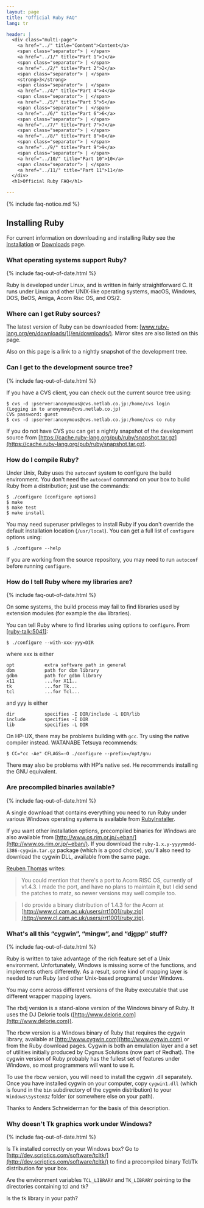```yaml
---
layout: page
title: "Official Ruby FAQ"
lang: tr

header: |
  <div class="multi-page">
    <a href="../" title="Content">Content</a>
    <span class="separator"> | </span>
    <a href="../1/" title="Part 1">1</a>
    <span class="separator"> | </span>
    <a href="../2/" title="Part 2">2</a>
    <span class="separator"> | </span>
    <strong>3</strong>
    <span class="separator"> | </span>
    <a href="../4/" title="Part 4">4</a>
    <span class="separator"> | </span>
    <a href="../5/" title="Part 5">5</a>
    <span class="separator"> | </span>
    <a href="../6/" title="Part 6">6</a>
    <span class="separator"> | </span>
    <a href="../7/" title="Part 7">7</a>
    <span class="separator"> | </span>
    <a href="../8/" title="Part 8">8</a>
    <span class="separator"> | </span>
    <a href="../9/" title="Part 9">9</a>
    <span class="separator"> | </span>
    <a href="../10/" title="Part 10">10</a>
    <span class="separator"> | </span>
    <a href="../11/" title="Part 11">11</a>
  </div>
  <h1>Official Ruby FAQ</h1>

---
```


{% include faq-notice.md %}

## Installing Ruby

For current information on downloading and installing Ruby
see the [Installation](/en/documentation/installation/)
or [Downloads](/en/downloads/) page.

### What operating systems support Ruby?

{% include faq-out-of-date.html %}

Ruby is developed under Linux, and is written in fairly straightforward C.
It runs under Linux and other UNIX-like operating systems, macOS,
Windows, DOS, BeOS, Amiga, Acorn Risc OS, and OS/2.

### Where can I get Ruby sources?

The latest version of Ruby can be downloaded from:
[www.ruby-lang.org/en/downloads/](/en/downloads/).
Mirror sites are also listed on this page.

Also on this page is a link to a nightly snapshot of the development tree.

### Can I get to the development source tree?

{% include faq-out-of-date.html %}

If you have a CVS client, you can check out the current source tree using:

~~~
$ cvs -d :pserver:anonymous@cvs.netlab.co.jp:/home/cvs login
(Logging in to anonymous@cvs.netlab.co.jp)
CVS password: guest
$ cvs -d :pserver:anonymous@cvs.netlab.co.jp:/home/cvs co ruby
~~~

If you do not have CVS you can get a nightly snapshot of the development
source from
[https://cache.ruby-lang.org/pub/ruby/snapshot.tar.gz](https://cache.ruby-lang.org/pub/ruby/snapshot.tar.gz).

### How do I compile Ruby?

Under Unix, Ruby uses the `autoconf` system to configure the build
environment. You don't need the `autoconf` command on your box to build Ruby
from a distribution; just use the commands:

~~~
$ ./configure [configure options]
$ make
$ make test
$ make install
~~~

You may need superuser privileges to install Ruby if you don't override the
default installation location (`/usr/local`). You can get a full list of
`configure` options using:

~~~
$ ./configure --help
~~~

If you are working from the source repository, you may need to run
`autoconf` before running `configure`.

### How do I tell Ruby where my libraries are?

{% include faq-out-of-date.html %}

On some systems, the build process may fail to find libraries used by
extension modules (for example the `dbm` libraries).

You can tell Ruby where to find libraries using options to `configure`.
From [\[ruby-talk:5041\]][ruby-talk:5041]:

~~~
$ ./configure --with-xxx-yyy=DIR
~~~

where xxx is either

~~~
opt           extra software path in general
dbm           path for dbm library
gdbm          path for gdbm library
x11           ...for X11..
tk            ...for Tk...
tcl           ...for Tcl...
~~~

and yyy is either

~~~
dir           specifies -I DIR/include -L DIR/lib
include       specifies -I DIR
lib           specifies -L DIR
~~~

On HP-UX, there may be problems building with `gcc`. Try using the native
compiler instead. WATANABE Tetsuya recommends:

~~~
$ CC="cc -Ae" CFLAGS=-O ./configure --prefix=/opt/gnu
~~~

There may also be problems with HP's native `sed`.
He recommends installing the GNU equivalent.

[ruby-talk:5041]: http://blade.nagaokaut.ac.jp/cgi-bin/scat.rb/ruby/ruby-talk/5401

### Are precompiled binaries available?

{% include faq-out-of-date.html %}

A single download that contains everything you need to run Ruby under various
Windows operating systems is available from [RubyInstaller](https://rubyinstaller.org/).

If you want other installation options, precompiled binaries for Windows are
also available from
[http://www.os.rim.or.jp/~eban/](http://www.os.rim.or.jp/~eban/).
If you download the `ruby-1.x.y-yyyymmdd-i386-cygwin.tar.gz` package
(which is a good choice), you'll also need to download the cygwin DLL,
available from the same page.

[Reuben Thomas](mailto:Reuben.Thomas@cl.cam.ac.uk) writes:

> You could mention that there's a port to Acorn RISC OS, currently of v1.4.3.
> I made the port, and have no plans to maintain it, but I did send the
> patches to matz, so newer versions may well compile too.

> I do provide a binary distribution of 1.4.3 for the Acorn at
> [http://www.cl.cam.ac.uk/users/rrt1001/ruby.zip](http://www.cl.cam.ac.uk/users/rrt1001/ruby.zip).

### What's all this “cygwin”, “mingw”, and “djgpp” stuff?

{% include faq-out-of-date.html %}

Ruby is written to take advantage of the rich feature set of a Unix
environment. Unfortunately, Windows is missing some of the functions, and
implements others differently. As a result, some kind of mapping layer is
needed to run Ruby (and other Unix-based programs) under Windows.

You may come across different versions of the Ruby executable that use
different wrapper mapping layers.

The rbdj version is a stand-alone version of the Windows binary of Ruby.
It uses the DJ Delorie tools
([http://www.delorie.com](http://www.delorie.com)).

The rbcw version is a Windows binary of Ruby that requires the cygwin library,
available at [http://www.cygwin.com](http://www.cygwin.com) or from the
Ruby download pages. Cygwin is both an emulation layer and a set of
utilities initially produced by Cygnus Solutions (now part of Redhat).
The cygwin version of Ruby probably has the fullest set of features under
Windows, so most programmers will want to use it.

To use the rbcw version, you will need to install the cygwin .dll separately.
Once you have installed cygwin on your computer, copy `cygwin1.dll` (which
is found in the `bin` subdirectory of the cygwin distribution) to your
`Windows\System32` folder (or somewhere else on your path).

Thanks to Anders Schneiderman for the basis of this description.

### Why doesn't Tk graphics work under Windows?

{% include faq-out-of-date.html %}

Is Tk installed correctly on your Windows box? Go to
[http://dev.scriptics.com/software/tcltk/](http://dev.scriptics.com/software/tcltk/)
to find a precompiled binary Tcl/Tk distribution for your box.

Are the environment variables `TCL_LIBRARY` and `TK_LIBRARY` pointing to the
directories containing tcl and tk?

Is the tk library in your path?
